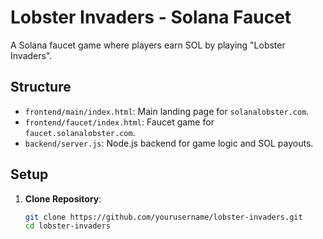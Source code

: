 # Lobster Invaders - Solana Faucet

A Solana faucet game where players earn SOL by playing "Lobster Invaders".

## Structure
- `frontend/main/index.html`: Main landing page for `solanalobster.com`.
- `frontend/faucet/index.html`: Faucet game for `faucet.solanalobster.com`.
- `backend/server.js`: Node.js backend for game logic and SOL payouts.

## Setup
1. **Clone Repository**:
   ```bash
   git clone https://github.com/yourusername/lobster-invaders.git
   cd lobster-invaders
